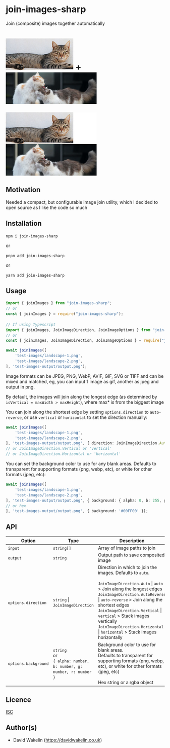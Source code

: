 # join-images-sharp
Join (composite) images together automatically

![landscape-1](test-images/landscape-1.png) +
![landscape-2](test-images/landscape-2.png)
=
![output](__image_snapshots__/index-spec-ts-index-spec-ts-join-images-sharp-direction-auto-stacks-vertically-with-landscape-images-1-snap.png)

## Motivation
Needed a compact, but configurable image join utility, which I decided to open source as I like the code so much

## Installation
`npm i join-images-sharp`

or

`pnpm add join-images-sharp`

or

`yarn add join-images-sharp`

## Usage
```javascript
import { joinImages } from "join-images-sharp";
// or
const { joinImages } = require("join-images-sharp");

// If using Typescript
import { joinImages, JoinImageDirection, JoinImageOptions } from "join-images-sharp";
// or
const { joinImages, JoinImageDirection, JoinImageOptions } = require("join-images-sharp");
```
```typescript
await joinImages([
    'test-images/landscape-1.png',
    'test-images/landscape-2.png',
], 'test-images-output/output.png');
```

Image formats can be JPEG, PNG, WebP, AVIF, GIF, SVG or TIFF and can be mixed and matched, eg, you can input 1 image as gif, another as jpeg and output in png.

By default, the images will join along the longest edge (as determined by `isVertical = maxWidth > maxHeight`), where max* is from the biggest image

You can join along the shortest edge by setting `options.direction` to `auto-reverse`, or use `vertical` or `horizontal` to set the direction manually:

```typescript
await joinImages([
    'test-images/landscape-1.png',
    'test-images/landscape-2.png',
], 'test-images-output/output.png', { direction: JoinImageDirection.AutoReverse }); // or 'auto-reverse'
// or JoinImageDirection.Vertical or 'vertical'
// or JoinImageDirection.Horizontal or 'horizontal'
```

You can set the background color to use for any blank areas. Defaults to transparent for supporting formats (png, webp, etc), or white for other formats (jpeg, etc):

```typescript
await joinImages([
    'test-images/landscape-1.png',
    'test-images/landscape-2.png',
], 'test-images-output/output.png', { background: { alpha: 0, b: 255, g: 255, r: 255 } });
// or hex
], 'test-images-output/output.png', { background: '#00FF00' });
```

## API
| Option               | Type                                                                       | Description                                                                                                                                                                                                                                                                                                                                                                                       |
|----------------------|----------------------------------------------------------------------------|---------------------------------------------------------------------------------------------------------------------------------------------------------------------------------------------------------------------------------------------------------------------------------------------------------------------------------------------------------------------------------------------------|
| `input`              | `string[]`                                                                 | Array of image paths to join                                                                                                                                                                                                                                                                                                                                                                      |
| `output`             | `string`                                                                   | Output path to save composited image                                                                                                                                                                                                                                                                                                                                                              |
| `options.direction`  | `string` \| `JoinImageDirection`                                           | Direction in which to join the images. Defaults to `auto`.<br/><br/>  `JoinImageDirection.Auto` \| `auto` > Join along the longest edges<br/> `JoinImageDirection.AutoReverse` \| `auto-reverse` > Join along the shortest edges<br/> `JoinImageDirection.Vertical` \| `vertical` > Stack images vertically<br/> `JoinImageDirection.Horizontal` \| `horizontal` > Stack images horizontally<br/> |
| `options.background` | `string`<br/> or<br/> `{ alpha: number, b: number, g: number, r: number }` | Background color to use for blank areas.<br/> Defaults to transparent for supporting formats (png, webp, etc), or white for other formats (jpeg, etc)<br/><br/>  Hex string or a rgba object                                                                                                                                                                                                      |

## Licence
[ISC](https://opensource.org/license/isc-license-txt)

## Author(s)
- David Wakelin (https://davidwakelin.co.uk)
